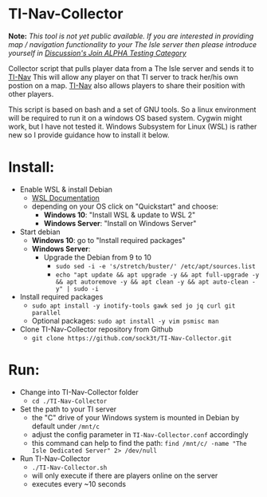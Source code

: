 # TI-Nav-Collector

**Note:**
_This tool is not yet public available. If you are interested in providing map / navigation functionality to your The Isle server then please introduce yourself in [Discussion's Join ALPHA Testing Category](https://github.com/sock3t/TI-Nav-Collector/discussions?discussions_q=category%3A%22Join+ALPHA+Testing%22)_

Collector script that pulls player data from a The Isle server and sends it to [TI-Nav](https://ti-nav.net)
This will allow any player on that TI server to track her/his own postion on a map.
[TI-Nav](https://ti-nav.net) also allows players to share their position with other players.

This script is based on bash and a set of GNU tools. So a linux environment will be required to run it on a windows OS based system.
Cygwin might work, but I have not tested it.
Windows Subsystem for Linux (WSL) is rather new so I provide guidance how to install it below.


# Install:
* Enable WSL & install Debian
  * [WSL Documentation](https://docs.microsoft.com/en-us/windows/wsl/)
  * depending on your OS click on "Quickstart" and choose:
    * **Windows 10**: "Install WSL & update to WSL 2"
    * **Windows Server**: "Install on Windows Server"
* Start debian
  * **Windows 10**: go to "Install required packages"
  * **Windows Server**:
    * Upgrade the Debian from 9 to 10
      * `sudo sed -i -e 's/stretch/buster/' /etc/apt/sources.list`
      * `echo "apt update && apt upgrade -y && apt full-upgrade -y && apt autoremove -y && apt clean -y && apt auto-clean -y" | sudo -i`
* Install required packages
  * `sudo apt install -y inotify-tools gawk sed jo jq curl git parallel`
  * Optional packages: `sudo apt install -y vim psmisc man`
* Clone TI-Nav-Collector repository from Github
  * `git clone https://github.com/sock3t/TI-Nav-Collector.git`

# Run:
* Change into TI-Nav-Collector folder
  * `cd ./TI-Nav-Collector`
* Set the path to your TI server
  * the "C" drive of your Windows system is mounted in Debian by default under `/mnt/c`
  * adjust the config parameter in `TI-Nav-Collector.conf` accordingly
  * this command can help to find the path: `find /mnt/c/ -name "The Isle Dedicated Server" 2> /dev/null` 
* Run TI-Nav-Collector
  * `./TI-Nav-Collector.sh`
  * will only execute if there are players online on the server
  * executes every ~10 seconds
